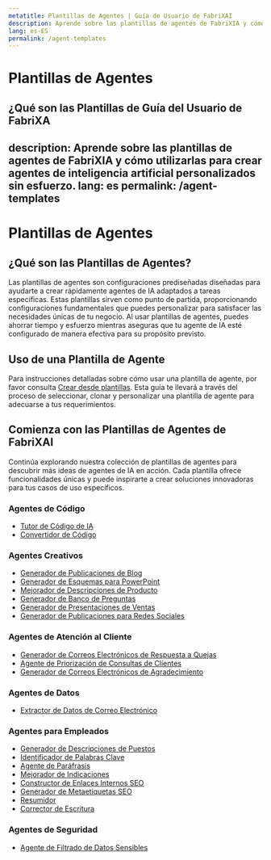 ```yaml
---
metatitle: Plantillas de Agentes | Guía de Usuario de FabriXAI
description: Aprende sobre las plantillas de agentes de FabriXIA y cómo utilizarlas para crear agentes de inteligencia artificial personalizados sin esfuerzo.
lang: es-ES
permalink: /agent-templates
---
```


# Plantillas de Agentes

## ¿Qué son las Plantillas de Guía del Usuario de FabriXA
description: Aprende sobre las plantillas de agentes de FabriXIA y cómo utilizarlas para crear agentes de inteligencia artificial personalizados sin esfuerzo.
lang: es
permalink: /agent-templates
---

# Plantillas de Agentes

## ¿Qué son las Plantillas de Agentes?

Las plantillas de agentes son configuraciones prediseñadas diseñadas para ayudarte a crear rápidamente agentes de IA adaptados a tareas específicas. Estas plantillas sirven como punto de partida, proporcionando configuraciones fundamentales que puedes personalizar para satisfacer las necesidades únicas de tu negocio. Al usar plantillas de agentes, puedes ahorrar tiempo y esfuerzo mientras aseguras que tu agente de IA esté configurado de manera efectiva para su propósito previsto.

## Uso de una Plantilla de Agente

Para instrucciones detalladas sobre cómo usar una plantilla de agente, por favor consulta [Crear desde plantillas](/es-us/create-from-templates/). Esta guía te llevará a través del proceso de seleccionar, clonar y personalizar una plantilla de agente para adecuarse a tus requerimientos.

## Comienza con las Plantillas de Agentes de FabriXAI

Continúa explorando nuestra colección de plantillas de agentes para descubrir más ideas de agentes de IA en acción. Cada plantilla ofrece funcionalidades únicas y puede inspirarte a crear soluciones innovadoras para tus casos de uso específicos.

### Agentes de Código
- [Tutor de Código de IA](/es-us/agent-templates/ai-code-tutor)
- [Convertidor de Código](/es-us/agent-templates/code-convertor)

### Agentes Creativos
- [Generador de Publicaciones de Blog](/es-us/agent-templates/blog-post-generator)
- [Generador de Esquemas para PowerPoint](/es-us/agent-templates/powerpoint-outline-generator)
- [Mejorador de Descripciones de Producto](/es-us/agent-templates/product-description-enhancer)
- [Generador de Banco de Preguntas](/es-us/agent-templates/question-bank-generator)
- [Generador de Presentaciones de Ventas](/es-us/agent-templates/sales-pitch-generator)
- [Generador de Publicaciones para Redes Sociales](/es-us/agent-templates/social-media-post-generator)

### Agentes de Atención al Cliente
- [Generador de Correos Electrónicos de Respuesta a Quejas](/es-us/agent-templates/complaint-response-email-generator)
- [Agente de Priorización de Consultas de Clientes](/es-us/agent-templates/customer-inquiry-prioritizing-agent)
- [Generador de Correos Electrónicos de Agradecimiento](/es-us/agent-templates/thank-you-email-generator)

### Agentes de Datos
- [Extractor de Datos de Correo Electrónico](/es-us/agent-templates/email-data-extractor)

### Agentes para Empleados
- [Generador de Descripciones de Puestos](/es-us/agent-templates/job-description-generator)
- [Identificador de Palabras Clave](/es-us/agent-templates/keywords-identifier)
- [Agente de Paráfrasis](/es-us/agent-templates/paraphrasing-agent)
- [Mejorador de Indicaciones](/es-us/agent-templates/prompt-enhancer)
- [Constructor de Enlaces Internos SEO](/es-us/agent-templates/seo-internal-link-builder)
- [Generador de Metaetiquetas SEO](/es-us/agent-templates/seo-meta-tags-generator)
- [Resumidor](/es-us/agent-templates/summarizer)
- [Corrector de Escritura](/es-us/agent-templates/writing-proofreader)

### Agentes de Seguridad
- [Agente de Filtrado de Datos Sensibles](/es-us/agent-templates/sensitive-data-filtering-agent)
